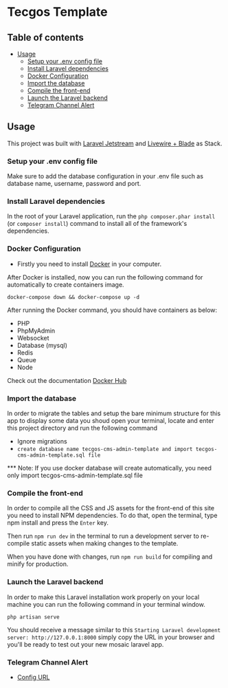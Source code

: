 # Tecgos Template

## Table of contents

-   [Usage](#usage)
    -   [Setup your .env config file](#setup-your-env-config-file)
    -   [Install Laravel dependencies](#install-laravel-dependencies)
    -   [Docker Configuration](#docker-configuration)
    -   [Import the database](#import-the-database)
    -   [Compile the front-end](#compile-the-front-end)
    -   [Launch the Laravel backend](#launch-the-Laravel-backend)
    -   [Telegram Channel Alert](#telegram-channel-alert)
  

## Usage

This project was built with [Laravel Jetstream](https://jetstream.laravel.com/) and [Livewire + Blade](https://jetstream.laravel.com/2.x/introduction.html#livewire-blade) as Stack.

### Setup your .env config file

Make sure to add the database configuration in your .env file such as database name, username, password and port.

### Install Laravel dependencies

In the root of your Laravel application, run the `php composer.phar install` (or `composer install`) command to install all of the framework's dependencies.

### Docker Configuration

- Firstly you need to install [Docker](https://docs.docker.com/engine/install/) in your computer.

After Docker is installed, now you can run the following command for automatically to create containers image.

`docker-compose down && docker-compose up -d`

After running the Docker command, you should have containers as below:

- PHP
- PhpMyAdmin
- Websocket
- Database (mysql)
- Redis
- Queue
- Node

Check out the documentation [Docker Hub](https://hub.docker.com/)

### Import the database

In order to migrate the tables and setup the bare minimum structure for this app
to display some data you shoud open your terminal, locate and enter this project
directory and run the following command

- Ignore migrations
- `create database name tecgos-cms-admin-template and import tecgos-cms-admin-template.sql file`

*** Note: If you use docker database will create automatically, you need only import tecgos-cms-admin-template.sql file

### Compile the front-end

In order to compile all the CSS and JS assets for the front-end of this site you need to install NPM dependencies. To do that, open the terminal, type npm install and press the `Enter` key.

Then run `npm run dev` in the terminal to run a development server to re-compile static assets when making changes to the template.

When you have done with changes, run `npm run build` for compiling and minify for production.

### Launch the Laravel backend

In order to make this Laravel installation work properly on your local machine you
can run the following command in your terminal window.

`php artisan serve`

You should receive a message similar to this
`Starting Laravel development server: http://127.0.0.1:8000` simply copy the URL
in your browser and you'll be ready to test out your new mosaic laravel app.

### Telegram Channel Alert

-   [Config URL](https://medium.com/modulr/send-telegram-notifications-with-laravel-9-342cc87b406)


